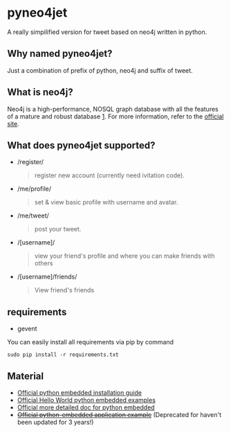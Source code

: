 # pyneo4jet

A really simpilified version for tweet based on neo4j written in python.

## Why named pyneo4jet?

Just a combination of prefix of python, neo4j and suffix of tweet.

## What is neo4j?

Neo4j is a high-performance, NOSQL graph database with all the features of
a mature and robust database [1]. For more information, refer to the
[official site](http://neo4j.org/).

## What does pyneo4jet supported?

- /register/

  > register new account (currently need ivitation code).

- /me/profile/

  > set & view basic profile with username and avatar.

- /me/tweet/

  >  post your tweet.

- /[username]/

  > view your friend's profile and where you can make friends with others

- /[username]/friends/

  > View friend's friends

## requirements

- gevent

You can easily install all requirements via pip by command

```
sudo pip install -r requirements.txt
```

## Material

- [Official python embedded installation guide](http://docs.neo4j.org/chunked/stable/python-embedded-installation.html)
- [Official Hello World python embedded examples](http://docs.neo4j.org/chunked/stable/tutorials-python-embedded.html)
- [Official more detailed doc for python embedded](http://docs.neo4j.org/chunked/stable/python-embedded.html)
- <del>[Official python-embedded application example](https://github.com/neo4j-examples/python-shop-categories)</del> (Deprecated for haven't been updated for 3 years!)

[1]: http://neo4j.org/

